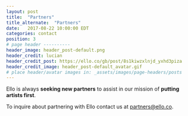 ```yaml
---
layout: post
title:  "Partners"
title_alternate:  "Partners"
date:   2017-08-22 10:00:00 EDT
categories: contact
position: 3
# page header ----------
header_image: header_post-default.png
header_credit: lucian
header_credit_post: https://ello.co/gb/post/8s1kiwzxlnjd_yxhd3piza
header_credit_image: header_post-default_avatar.gif
# place header/avatar images in: _assets/images/page-headers/posts
---
```


Ello is always **seeking new partners** to assist in our mission of **putting artists first**.

To inquire about partnering with Ello contact us at partners@ello.co.

